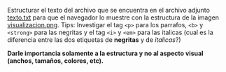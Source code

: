 Estructurar el texto del archivo que se encuentra en el archivo adjunto [texto.txt](./task/texto.txt "enunciado") para que el navegador lo muestre con la estructura de la imagen [visualizacion.png](./task/visualizacion.png "resultado"). Tips: Investigar el tag `<p>` para los parrafos, `<b>` y `<strong>` para las negritas y el tag `<i>` y `<em>` para las italicas (cual es la diferencia entre las dos etiquetas de **negritas** y de *italicas*?)

**Darle importancia solamente a la estructura y no al aspecto visual (anchos, tamaños, colores, etc).**
